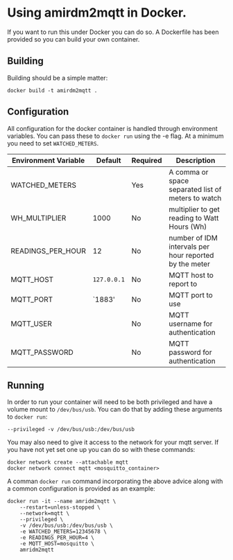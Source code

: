 # Using amirdm2mqtt in Docker.

If you want to run this under Docker you can do so. A Dockerfile has been provided so you can build your own container.

## Building

Building should be a simple matter:

    docker build -t amirdm2mqtt .

## Configuration

All configuration for the docker container is handled through environment variables. You can pass these to `docker run` using the -e flag. At a minimum you need to set `WATCHED_METERS`.


| Environment Variable | Default | Required | Description |
| -------------------- | ------- | -------- | ----------- |
| WATCHED_METERS | | Yes | A comma or space separated list of meters to watch |
| WH_MULTIPLIER | 1000 | No | multiplier to get reading to Watt Hours (Wh) |
| READINGS_PER_HOUR | 12 | No | number of IDM intervals per hour reported by the meter |
| MQTT_HOST | `127.0.0.1` | No | MQTT host to report to |
| MQTT_PORT | `1883' | No | MQTT port to use |
| MQTT_USER | | No | MQTT username for authentication |
| MQTT_PASSWORD | | No | MQTT password for authentication |


## Running

In order to run your container will need to be both privileged and have a volume mount to `/dev/bus/usb`. You can do that by adding these arguments to `docker run`:

    --privileged -v /dev/bus/usb:/dev/bus/usb

You may also need to give it access to the network for your mqtt server. If you have not yet set one up you can do so with these commands:

    docker network create --attachable mqtt
    docker network connect mqtt <mosquitto_container>

A comman `docker run` command incorporating the above advice along with a common configuration is provided as an example:

    docker run -it --name amridm2mqtt \
        --restart=unless-stopped \
        --network=mqtt \
        --privileged \
        -v /dev/bus/usb:/dev/bus/usb \
        -e WATCHED_METERS=12345678 \
        -e READINGS_PER_HOUR=4 \
        -e MQTT_HOST=mosquitto \
        amridm2mqtt
